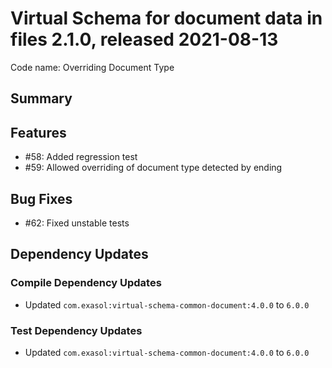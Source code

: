 # Virtual Schema for document data in files 2.1.0, released 2021-08-13

Code name: Overriding Document Type

## Summary

## Features

* #58: Added regression test
* #59: Allowed overriding of document type detected by ending

## Bug Fixes

* #62: Fixed unstable tests

## Dependency Updates

### Compile Dependency Updates

* Updated `com.exasol:virtual-schema-common-document:4.0.0` to `6.0.0`

### Test Dependency Updates

* Updated `com.exasol:virtual-schema-common-document:4.0.0` to `6.0.0`
